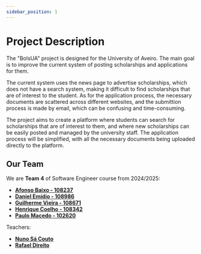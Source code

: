 ```yaml
---
sidebar_position: 1
---
```


# Project Description

The "BolsUA" project is designed for the University of Aveiro. The main goal is to improve the current system of posting scholarships and applications for them.

The current system uses the news page to advertise scholarships, which does not have a search system, making it difficult to find scholarships that are of interest to the student.
As for the application process, the necessary documents are scattered across different websites, and the submittion process is made by email, which can be confusing and time-consuming.

The project aims to create a platform where students can search for scholarships that are of interest to them, and where new scholarships can be easily posted and managed by the university staff.
The application process will be simplified, with all the necessary documents being uploaded directly to the platform.

## Our Team

We are **Team 4** of Software Engineer course from 2024/2025:

- [**Afonso Baixo - 108237**](https://github.com/)
- [**Daniel Emídio - 108986**](https://github.com/DanielEmdio/)
- [**Guilherme Vieira - 108671**](https://github.com/GuilhermeVieiraDev/)
- [**Henrique Coelho - 108342**](https://github.com/Z3uziks/)
- [**Paulo Macedo - 102620**](https://github.com/PauloMaced0/)

Teachers:
- [**Nuno Sá Couto**](https://www.linkedin.com/in/nscouto)
- [**Rafael Direito**](https://www.linkedin.com/in/rafael-direito-a39954152/)